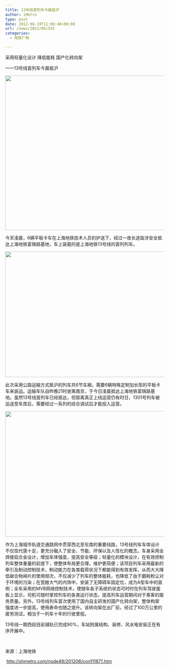 ```yaml
---
title: 13号线首列车今晨抵沪
author: iMetro
type: post
date: 2012-06-19T11:08:48+00:00
url: /news/2012/06/555
categories:
  - 地铁广角

---
```

采用轻量化设计 降低能耗 国产化转向架

——13号线首列车今晨抵沪

<img border="0" src="http://shmetro.com/node49/201206/images/img111871_0.jpg" width="600" height="491" /> 

今天凌晨，6辆平板卡车在上海地铁技术人员的护送下，经过一夜长途跋涉安全抵达上海地铁富锦路基地，车上装载的是上海地铁13号线的首列列车。

<img border="0" src="http://shmetro.com/node49/201206/images/img111871_1.jpg" width="600" height="399" /> 

此次采用公路运输方式抵沪的列车共6节车厢，需要6辆特殊定制加长型的平板卡车来装运。运输车队自昨晚21时驶离南京，于今日凌晨抵达上海地铁富锦路基地。虽然13号线首列车已经抵达，但距离真正上线运营仍有时日，1301号列车被运送至车库后，需要经过一系列的综合调试后才能投入运营。

<img border="0" src="http://shmetro.com/node49/201206/images/img111871_2.jpg" width="600" height="399" /> 

作为上海城市轨道交通路网中贯穿西北至东南的重要线路，13号线列车车体设计不仅现代感十足，更充分融入了安全、节能、环保以及人性化的概念。车身采用全焊接铝合金设计，增加车体强度，提高安全等级；轻量化的模块设计，在有效控制列车整体重量的前提下，使整体布局更合理，维护更简便；该项目列车采用最新的牵引及制动控制技术，制动能力在各类载荷状况下都能得到有效发挥，从而大大降低碳合物闸片的使用频次，不仅减少了列车的整体能耗，也降低了由于磨耗粉尘对于环境的污染；在宽敞大气的内饰中，安装了无障碍车固定位，成为A型车中的首例；全车采用的MVB网络控制技术，使随车各子系统的状态可时时在列车驾驶面板上显示，司机可随时掌控列车的各类运行状态，提高列车运营期间对于乘客的服务质量。另外，13号线列车首次使用了国内自主研发的国产化转向架，整体构架强度进一步提高，使用寿命也随之提升。该转向架在出厂前，经过了100万公里的疲劳测试，相当于一列车十年的行驶里程。

13号线一期西段目前铺轨已完成90%，车站附属结构、装修、风水电安装正在有序开展中。

&#160;

来源：上海地铁

&#160;<http://shmetro.com/node49/201206/con111871.htm>
